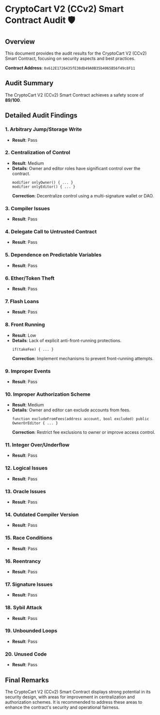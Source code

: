 # CryptoCart V2 (CCv2) Smart Contract Audit 🛡️

## Overview
This document provides the audit results for the CryptoCart V2 (CCv2) Smart Contract, focusing on security aspects and best practices.

**Contract Address**: `0x612E1726435fE38dD49A0B35b4065B56f49c8F11`

## Audit Summary
The CryptoCart V2 (CCv2) Smart Contract achieves a safety score of **89/100**.

## Detailed Audit Findings

### 1. Arbitrary Jump/Storage Write
- **Result**: Pass

### 2. Centralization of Control
- **Result**: Medium
- **Details**: Owner and editor roles have significant control over the contract.
    ```solidity
    modifier onlyOwner() { ... }
    modifier onlyEditor() { ... }
    ```
    **Correction**: Decentralize control using a multi-signature wallet or DAO.

### 3. Compiler Issues
- **Result**: Pass

### 4. Delegate Call to Untrusted Contract
- **Result**: Pass

### 5. Dependence on Predictable Variables
- **Result**: Pass

### 6. Ether/Token Theft
- **Result**: Pass

### 7. Flash Loans
- **Result**: Pass

### 8. Front Running
- **Result**: Low
- **Details**: Lack of explicit anti-front-running protections.
    ```solidity
    if(takeFee) { ... }
    ```
    **Correction**: Implement mechanisms to prevent front-running attempts.

### 9. Improper Events
- **Result**: Pass

### 10. Improper Authorization Scheme
- **Result**: Medium
- **Details**: Owner and editor can exclude accounts from fees.
    ```solidity
    function excludeFromFees(address account, bool excluded) public OwnerOrEditor { ... }
    ```
    **Correction**: Restrict fee exclusions to owner or improve access control.

### 11. Integer Over/Underflow
- **Result**: Pass

### 12. Logical Issues
- **Result**: Pass

### 13. Oracle Issues
- **Result**: Pass

### 14. Outdated Compiler Version
- **Result**: Pass

### 15. Race Conditions
- **Result**: Pass

### 16. Reentrancy
- **Result**: Pass

### 17. Signature Issues
- **Result**: Pass

### 18. Sybil Attack
- **Result**: Pass

### 19. Unbounded Loops
- **Result**: Pass

### 20. Unused Code
- **Result**: Pass

## Final Remarks
The CryptoCart V2 (CCv2) Smart Contract displays strong potential in its security design, with areas for improvement in centralization and authorization schemes. It is recommended to address these areas to enhance the contract's security and operational fairness.
